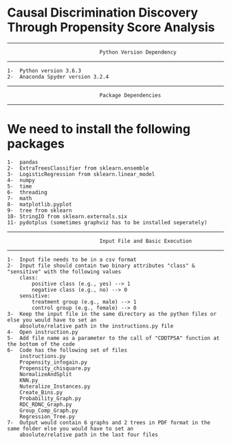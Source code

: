 # Causal Discrimination Discovery Through Propensity Score Analysis

__________________________________________________________________________________________________

                                  Python Version Dependency                                                                 
__________________________________________________________________________________________________

	1-  Python version 3.6.3
	2-  Anaconda Spyder version 3.2.4  

___________________________________________________________________________________________________

                                  Package Dependencies                                                                 
___________________________________________________________________________________________________

# We need to install the following packages

	1-  pandas
	2-  ExtraTreesClassifier from sklearn.ensemble
	3-  LogisticRegression from sklearn.linear_model
	4-  numpy
	5-  time
	6-  threading
	7-  math
	8-  matplotlib.pyplot
	9-  tree from sklearn
	10- StringIO from sklearn.externals.six
	11- pydotplus (sometimes graphviz has to be installed seperately)

____________________________________________________________________________________________________

                                  Input File and Basic Execution                                                             
____________________________________________________________________________________________________

	1-  Input file needs to be in a csv format
	2-  Input file should contain two binary attributes "class" & "sensitive" with the following values
	    class:
	    	positive class (e.g., yes) --> 1
	    	negative class (e.g., no) --> 0
	    sensitive:
	    	treatment group (e.g., male) --> 1
	    	control group (e.g., female) --> 0
	3-  Keep the input file in the same directory as the python files or else you would have to set an 
		absolute/relative path in the instructions.py file
	4-  Open instruction.py
	5-  Add file name as a parameter to the call of "CDDTPSA" function at the bottom of the code
	6-  Code has the following set of files
		instructions.py
		Propensity_infogain.py
		Propensity_chisquare.py
		NormalizeAndSplit
		KNN.py
		Nuteralize_Instances.py
		Create_Bins.py
		Probability_Graph.py
		RDC_RDNC_Graph.py
		Group_Comp_Graph.py
		Regression_Tree.py
	7-  Output would contain 6 graphs and 2 trees in PDF format in the same folder else you would have to set an 
		absolute/relative path in the last four files

